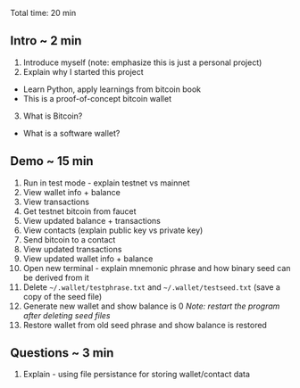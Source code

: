 Total time: 20 min

## Intro ~ 2 min

1. Introduce myself (note: emphasize this is just a personal project)
2. Explain why I started this project
  - Learn Python, apply learnings from bitcoin book
  - This is a proof-of-concept bitcoin wallet
3. What is Bitcoin?
  - What is a software wallet?

## Demo ~ 15 min 

1. Run in test mode - explain testnet vs mainnet
2. View wallet info + balance
3. View transactions
4. Get testnet bitcoin from faucet
5. View updated balance + transactions
6. View contacts (explain public key vs private key)
7. Send bitcoin to a contact
8. View updated transactions
9. View updated wallet info + balance
10. Open new terminal - explain mnemonic phrase and how binary seed can be derived from it
11. Delete `~/.wallet/testphrase.txt` and `~/.wallet/testseed.txt` (save a copy of the seed file)
11. Generate new wallet and show balance is 0 *Note: restart the program after deleting seed files*
12. Restore wallet from old seed phrase and show balance is restored

## Questions ~ 3 min
1. Explain - using file persistance for storing wallet/contact data